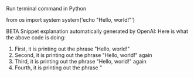 Run terminal command in Python


from os import system
system('echo "Hello, world!"')



BETA Snippet explanation automatically generated by OpenAI:
Here is what the above code is doing:
1. First, it is printing out the phrase "Hello, world!"
2. Second, it is printing out the phrase "Hello, world!" again
3. Third, it is printing out the phrase "Hello, world!" again
4. Fourth, it is printing out the phrase "